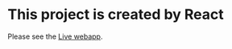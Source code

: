# This project is created by React

Please see the [Live webapp](https://regan035.github.io/robocard/).

